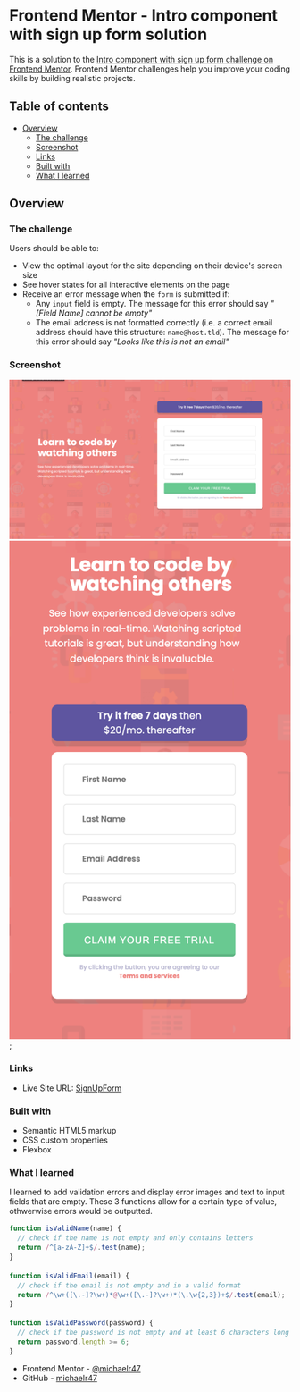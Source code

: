 # Frontend Mentor - Intro component with sign up form solution

This is a solution to the [Intro component with sign up form challenge on Frontend Mentor](https://www.frontendmentor.io/challenges/intro-component-with-signup-form-5cf91bd49edda32581d28fd1). Frontend Mentor challenges help you improve your coding skills by building realistic projects. 

## Table of contents

- [Overview](#overview)
  - [The challenge](#the-challenge)
  - [Screenshot](#screenshot)
  - [Links](#links)
  - [Built with](#built-with)
  - [What I learned](#what-i-learned)
  
## Overview

### The challenge

Users should be able to:

- View the optimal layout for the site depending on their device's screen size
- See hover states for all interactive elements on the page
- Receive an error message when the `form` is submitted if:
  - Any `input` field is empty. The message for this error should say *"[Field Name] cannot be empty"*
  - The email address is not formatted correctly (i.e. a correct email address should have this structure: `name@host.tld`). The message for this error should say *"Looks like this is not an email"*

### Screenshot

![](./images/desktop%20design.png)
![](./images/mobile%20design.png);

### Links

- Live Site URL: [SignUpForm](https://michaelr47.github.io/IntroComponentSignUpForm/)


### Built with

- Semantic HTML5 markup
- CSS custom properties
- Flexbox

### What I learned

I learned to add validation errors and display error images and text to input fields that are empty.
 These 3 functions allow for a certain type of value, othwerwise errors would be outputted.
```js
function isValidName(name) {
  // check if the name is not empty and only contains letters
  return /^[a-zA-Z]+$/.test(name);
}

function isValidEmail(email) {
  // check if the email is not empty and in a valid format
  return /^\w+([\.-]?\w+)*@\w+([\.-]?\w+)*(\.\w{2,3})+$/.test(email);
}

function isValidPassword(password) {
  // check if the password is not empty and at least 6 characters long
  return password.length >= 6;
}

```


- Frontend Mentor - [@michaelr47](https://www.frontendmentor.io/profile/michaelr47)
- GitHub - [michaelr47](https://github.com/michaelr47)